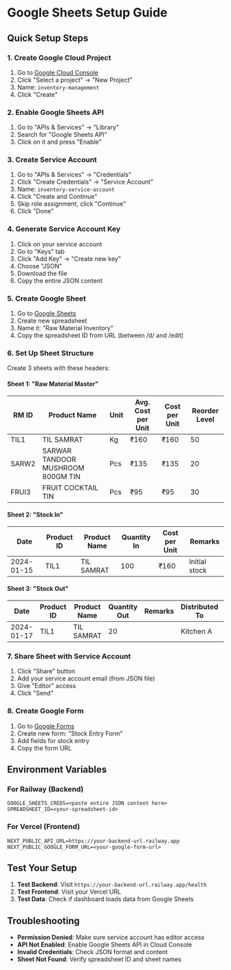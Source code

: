# Google Sheets Setup Guide

## Quick Setup Steps

### 1. Create Google Cloud Project
1. Go to [Google Cloud Console](https://console.cloud.google.com/)
2. Click "Select a project" → "New Project"
3. Name: `inventory-management`
4. Click "Create"

### 2. Enable Google Sheets API
1. Go to "APIs & Services" → "Library"
2. Search for "Google Sheets API"
3. Click on it and press "Enable"

### 3. Create Service Account
1. Go to "APIs & Services" → "Credentials"
2. Click "Create Credentials" → "Service Account"
3. Name: `inventory-service-account`
4. Click "Create and Continue"
5. Skip role assignment, click "Continue"
6. Click "Done"

### 4. Generate Service Account Key
1. Click on your service account
2. Go to "Keys" tab
3. Click "Add Key" → "Create new key"
4. Choose "JSON"
5. Download the file
6. Copy the entire JSON content

### 5. Create Google Sheet
1. Go to [Google Sheets](https://sheets.google.com)
2. Create new spreadsheet
3. Name it: "Raw Material Inventory"
4. Copy the spreadsheet ID from URL (between /d/ and /edit)

### 6. Set Up Sheet Structure
Create 3 sheets with these headers:

#### Sheet 1: "Raw Material Master"
| RM ID | Product Name | Unit | Avg. Cost per Unit | Cost per Unit | Reorder Level |
|-------|--------------|------|-------------------|---------------|---------------|
| TIL1  | TIL SAMRAT   | Kg   | ₹160              | ₹160          | 50            |
| SARW2 | SARWAR TANDOOR MUSHROOM 800GM TIN | Pcs | ₹135 | ₹135 | 20 |
| FRUI3 | FRUIT COCKTAIL TIN | Pcs | ₹95 | ₹95 | 30 |

#### Sheet 2: "Stock In"
| Date | Product ID | Product Name | Quantity In | Cost per Unit | Remarks |
|------|------------|--------------|-------------|---------------|---------|
| 2024-01-15 | TIL1 | TIL SAMRAT | 100 | ₹160 | Initial stock |

#### Sheet 3: "Stock Out"
| Date | Product ID | Product Name | Quantity Out | Remarks | Distributed To | Current Stock |
|------|------------|--------------|--------------|---------|----------------|---------------|
| 2024-01-17 | TIL1 | TIL SAMRAT | 20 | | Kitchen A | 80 |

### 7. Share Sheet with Service Account
1. Click "Share" button
2. Add your service account email (from JSON file)
3. Give "Editor" access
4. Click "Send"

### 8. Create Google Form
1. Go to [Google Forms](https://forms.google.com)
2. Create new form: "Stock Entry Form"
3. Add fields for stock entry
4. Copy the form URL

## Environment Variables

### For Railway (Backend)
```
GOOGLE_SHEETS_CREDS=<paste entire JSON content here>
SPREADSHEET_ID=<your-spreadsheet-id>
```

### For Vercel (Frontend)
```
NEXT_PUBLIC_API_URL=https://your-backend-url.railway.app
NEXT_PUBLIC_GOOGLE_FORM_URL=<your-google-form-url>
```

## Test Your Setup

1. **Test Backend**: Visit `https://your-backend-url.railway.app/health`
2. **Test Frontend**: Visit your Vercel URL
3. **Test Data**: Check if dashboard loads data from Google Sheets

## Troubleshooting

- **Permission Denied**: Make sure service account has editor access
- **API Not Enabled**: Enable Google Sheets API in Cloud Console
- **Invalid Credentials**: Check JSON format and content
- **Sheet Not Found**: Verify spreadsheet ID and sheet names
